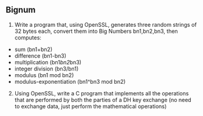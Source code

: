 ## Bignum

1. Write a program that, using OpenSSL, generates three random strings of 32 bytes each, convert them into Big Numbers bn1,bn2,bn3, then computes:
- sum (bn1+bn2)
- difference (bn1-bn3)
- multiplication (bn1*bn2*bn3)
- integer division (bn3/bn1)
- modulus (bn1 mod bn2)
- modulus-exponentiation (bn1^bn3 mod bn2)

2. Using OpenSSL, write a C program that implements all the operations that are performed by both the parties of a DH key exchange (no need to exchange data, just perform the mathematical operations)